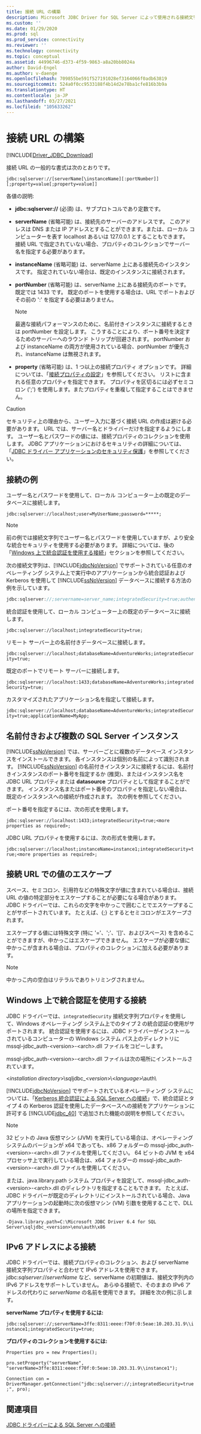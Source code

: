 ```yaml
---
title: 接続 URL の構築
description: Microsoft JDBC Driver for SQL Server によって使用される接続文字列の形式について説明します。
ms.custom: ''
ms.date: 01/29/2020
ms.prod: sql
ms.prod_service: connectivity
ms.reviewer: ''
ms.technology: connectivity
ms.topic: conceptual
ms.assetid: 44996746-d373-4f59-9863-a8a20bb8024a
author: David-Engel
ms.author: v-daenge
ms.openlocfilehash: 709855be591f527191028ef3164066f0adb63819
ms.sourcegitcommit: 524a0f0cc9533188f4b14d2e78ba1cfe816b3b9a
ms.translationtype: HT
ms.contentlocale: ja-JP
ms.lasthandoff: 03/27/2021
ms.locfileid: "105633262"
---
```

# <a name="building-the-connection-url"></a>接続 URL の構築

[!INCLUDE[Driver_JDBC_Download](../../includes/driver_jdbc_download.md)]

接続 URL の一般的な書式は次のとおりです。

`jdbc:sqlserver://[serverName[\instanceName][:portNumber]][;property=value[;property=value]]`

各値の説明:

- **jdbc:sqlserver://** (必須) は、サブプロトコルであり定数です。

- **serverName** (省略可能) は、接続先のサーバーのアドレスです。 このアドレスは DNS または IP アドレスとすることができます。または、ローカル コンピューターを表す localhost あるいは 127.0.0.1 とすることもできます。 接続 URL で指定されていない場合、プロパティのコレクションでサーバー名を指定する必要があります。

- **instanceName** (省略可能) は、serverName 上にある接続先のインスタンスです。 指定されていない場合は、既定のインスタンスに接続されます。

- **portNumber** (省略可能) は、serverName 上にある接続先のポートです。 既定では 1433 です。 既定のポートを使用する場合は、URL でポートおよびその前の ':' を指定する必要はありません。

    > [!NOTE]
    >  最適な接続パフォーマンスのために、名前付きインスタンスに接続するときは portNumber を設定します。 こうすることにより、ポート番号を決定するためのサーバーへのラウンド トリップが回避されます。 portNumber および instanceName の両方が使用されている場合、portNumber が優先され、instanceName は無視されます。

- **property** (省略可能) は、1 つ以上の接続プロパティ オプションです。 詳細については、「[接続プロパティの設定](setting-the-connection-properties.md)」を参照してください。 リストに含まれる任意のプロパティを指定できます。 プロパティを区切るには必ずセミコロン (';') を使用します。またプロパティを重複して指定することはできません。

> [!CAUTION]
> セキュリティ上の理由から、ユーザー入力に基づく接続 URL の作成は避ける必要があります。 URL では、サーバー名とドライバーだけを指定するようにします。 ユーザー名とパスワードの値には、接続プロパティのコレクションを使用します。 JDBC アプリケーションにおけるセキュリティの詳細については、「[JDBC ドライバー アプリケーションのセキュリティ保護](securing-jdbc-driver-applications.md)」を参照してください。

## <a name="connection-examples"></a>接続の例

ユーザー名とパスワードを使用して、ローカル コンピューター上の既定のデータベースに接続します。

`jdbc:sqlserver://localhost;user=MyUserName;password=*****;`

> [!NOTE]
> 前の例では接続文字列でユーザー名とパスワードを使用していますが、より安全な統合セキュリティを使用する必要があります。 詳細については、後の「[Windows 上で統合認証を使用する接続](#Connectingintegrated)」セクションを参照してください。

次の接続文字列は、[!INCLUDE[jdbcNoVersion](../../includes/jdbcnoversion_md.md)] でサポートされている任意のオペレーティング システム上で実行中のアプリケーションから統合認証および Kerberos を使用して [!INCLUDE[ssNoVersion](../../includes/ssnoversion-md.md)] データベースに接続する方法の例を示しています。

```java
jdbc:sqlserver://;servername=server_name;integratedSecurity=true;authenticationScheme=JavaKerberos
```

統合認証を使用して、ローカル コンピューター上の既定のデータベースに接続します。

`jdbc:sqlserver://localhost;integratedSecurity=true;`

リモート サーバー上の名前付きデータベースに接続します。

`jdbc:sqlserver://localhost;databaseName=AdventureWorks;integratedSecurity=true;`

既定のポートでリモート サーバーに接続します。

`jdbc:sqlserver://localhost:1433;databaseName=AdventureWorks;integratedSecurity=true;`

カスタマイズされたアプリケーション名を指定して接続します。

`jdbc:sqlserver://localhost;databaseName=AdventureWorks;integratedSecurity=true;applicationName=MyApp;`

## <a name="named-and-multiple-sql-server-instances"></a>名前付きおよび複数の SQL Server インスタンス

[!INCLUDE[ssNoVersion](../../includes/ssnoversion-md.md)] では、サーバーごとに複数のデータベース インスタンスをインストールできます。 各インスタンスは個別の名前によって識別されます。 [!INCLUDE[ssNoVersion](../../includes/ssnoversion-md.md)] の名前付きインスタンスに接続するには、名前付きインスタンスのポート番号を指定するか (推奨)、またはインスタンス名を JDBC URL プロパティまたは **datasource** プロパティとして指定することができます。 インスタンス名またはポート番号のプロパティを指定しない場合は、既定のインスタンスへの接続が作成されます。 次の例を参照してください。

ポート番号を指定するには、次の形式を使用します。

`jdbc:sqlserver://localhost:1433;integratedSecurity=true;<more properties as required>;`

JDBC URL プロパティを使用するには、次の形式を使用します。

`jdbc:sqlserver://localhost;instanceName=instance1;integratedSecurity=true;<more properties as required>;`

## <a name="escaping-values-in-the-connection-url"></a>接続 URL での値のエスケープ

スペース、セミコロン、引用符などの特殊文字が値に含まれている場合は、接続 URL の値の特定部分をエスケープすることが必要になる場合があります。 JDBC ドライバーでは、これらの文字を中かっこで囲むことでエスケープすることがサポートされています。 たとえば、{;} とするとセミコロンがエスケープされます。

エスケープする値には特殊文字 (特に '='、';'、'[]'、およびスペース) を含めることができますが、中かっこはエスケープできません。 エスケープが必要な値に中かっこが含まれる場合は、プロパティのコレクションに加える必要があります。

> [!NOTE]
> 中かっこ内の空白はリテラルでありトリミングされません。

## <a name="connecting-with-integrated-authentication-on-windows"></a><a name="Connectingintegrated"></a> Windows 上で統合認証を使用する接続

JDBC ドライバーでは、`integratedSecurity` 接続文字列プロパティを使用して、Windows オペレーティング システム上でのタイプ 2 の統合認証の使用がサポートされます。 統合認証を使用するには、JDBC ドライバーがインストールされているコンピューターの Windows システム パス上のディレクトリに mssql-jdbc_auth-\<version>-\<arch>.dll ファイルをコピーします。

mssql-jdbc_auth-\<version>-\<arch>.dll ファイルは次の場所にインストールされています。

\<*installation directory*>\sqljdbc_\<*version*>\\<*language*>\auth\

[!INCLUDE[jdbcNoVersion](../../includes/jdbcnoversion_md.md)] でサポートされているオペレーティング システムについては、「[Kerberos 統合認証による SQL Server への接続](using-kerberos-integrated-authentication-to-connect-to-sql-server.md)」で、統合認証とタイプ 4 の Kerberos 認証を使用したデータベースへの接続をアプリケーションに許可する [!INCLUDE[jdbc_40](../../includes/jdbc_40_md.md)] で追加された機能の説明を参照してください。

> [!NOTE]
> 32 ビットの Java 仮想マシン (JVM) を実行している場合は、オペレーティング システムのバージョンが x64 であっても、x86 フォルダーの mssql-jdbc_auth-\<version>-\<arch>.dll ファイルを使用してください。 64 ビットの JVM を x64 プロセッサ上で実行している場合は、x64 フォルダーの mssql-jdbc_auth-\<version>-\<arch>.dll ファイルを使用してください。

または、java.library.path システム プロパティを設定して、mssql-jdbc_auth-\<version>-\<arch>.dll のディレクトリを指定することもできます。 たとえば、JDBC ドライバーが既定のディレクトリにインストールされている場合、Java アプリケーションの起動時に次の仮想マシン (VM) 引数を使用することで、DLL の場所を指定できます。

`-Djava.library.path=C:\Microsoft JDBC Driver 6.4 for SQL Server\sqljdbc_<version>\enu\auth\x86`

## <a name="connecting-with-ipv6-addresses"></a>IPv6 アドレスによる接続

JDBC ドライバーでは、接続プロパティのコレクション、および serverName 接続文字列プロパティと合わせて IPv6 アドレスを使用できます。 jdbc:*sqlserver*://*serverName* など、serverName の初期値は、接続文字列内の IPv6 アドレスをサポートしていません。 あらゆる接続で、そのままの IPv6 アドレスの代わりに *serverName* の名前を使用できます。 詳細を次の例に示します。

**serverName プロパティを使用するには:**

`jdbc:sqlserver://;serverName=3ffe:8311:eeee:f70f:0:5eae:10.203.31.9\\instance1;integratedSecurity=true;`

**プロパティのコレクションを使用するには:**

`Properties pro = new Properties();`

`pro.setProperty("serverName", "serverName=3ffe:8311:eeee:f70f:0:5eae:10.203.31.9\\instance1");`

`Connection con = DriverManager.getConnection("jdbc:sqlserver://;integratedSecurity=true;", pro);`

## <a name="see-also"></a>関連項目

[JDBC ドライバーによる SQL Server への接続](connecting-to-sql-server-with-the-jdbc-driver.md)

